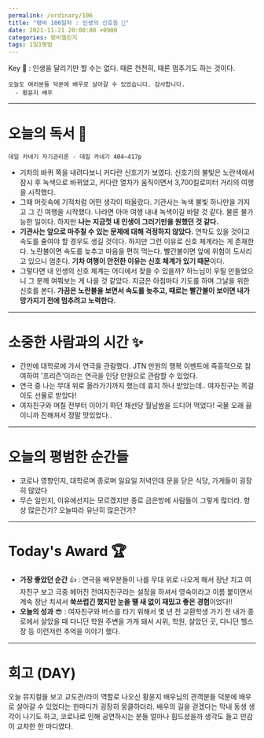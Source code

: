 ```yaml
---
permalink: /ordinary/106
title: "평비 106일차 : 인생의 신호등 🚥"
date: 2021-11-21 20:00:00 +0900
categories: 평비챌린지
tags: 1일1평범 
---
```

Key 🔑 : 인생을 달리기만 할 수는 없다. 때론 천천히, 때론 멈추기도 하는 것이다.
```
오늘도 여러분들 덕분에 배우로 살아갈 수 있었습니다. 감사합니다.
  - 황윤지 배우
```

---
# 오늘의 독서 📕
`데일 카네기 자기관리론 - 데일 카네기 404~417p`  
- 기차의 바퀴 쪽을 내려다보니 커다란 신호기가 보였다. 신호기의 불빛은 노란색에서 잠시 후 녹색으로 바뀌었고, 커다란 열차가 움직이면서 3,700킬로미터 거리의 여행을 시작했다.
- 그때 머릿속에 기적처럼 어떤 생각이 떠올랐다. 기관사는 녹색 불빛 하나만을 가지고 그 긴 여행을 시작했다. 나라면 아마 여행 내내 녹색이길 바랄 것 같다. 물론 불가능한 일이다. 하지만 **나는 지금껏 내 인생이 그러기만을 원했던 것 같다.**
- **기관사는 앞으로 마주칠 수 있는 문제에 대해 걱정하지 않았다.** 연착도 있을 것이고 속도를 줄여야 할 경우도 생길 것이다. 하지만 그런 이유로 신호 체계라는 게 존재한다. 노란불이면 속도를 늦추고 마음을 편히 먹는다. 빨간불이면 앞에 위험이 도사리고 있으니 멈춘다. **기차 여행이 안전한 이유는 신호 체계가 있기 때문**이다.
- 그렇다면 내 인생의 신호 체계는 어디에서 찾을 수 있을까? 하느님이 우릴 만들었으니 그 분께 여쭤보는 게 나을 것 같았다. 지금은 아침마다 기도를 하며 그날을 위한 신호를 본다. **가끔은 노란불을 보면서 속도를 늦추고, 때로는 빨간불이 보이면 내가 망가지기 전에 멈추려고 노력한다.**

---
# 소중한 사람과의 시간 ✨
- 간만에 대학로에 가서 연극을 관람했다. JTN 만원의 행복 이벤트에 즉흥적으로 참여하여 '프리즌'이라는 연극을 인당 만원으로 관람할 수 있었다. 
- 연극 중 나는 무대 위로 올라가기까지 했는데 휴지 하나 받았는데.. 여자친구는 목걸이도 선물로 받았다!
- 여자친구와 며칠 전부터 이야기 하던 채선당 월남쌈을 드디어 먹었다! 국물 오래 끓이니까 진해져서 정말 맛있었다..

---
# 오늘의 평범한 순간들
- 코로나 영향인지, 대학로며 종로며 일요일 저녁인데 문을 닫은 식당, 가게들이 굉장히 많았다
- 무슨 일인지, 이유에선지는 모르겠지만 종로 금은방에 사람들이 그렇게 많더라. 항상 많은건가? 오늘따라 유난히 많은건가?

---
# Today's Award 🏆
- **가장 좋았던 순간** 👍 : 연극을 배우분들이 나를 무대 위로 나오게 해서 장난 치고 여자친구 보고 극중 헤어진 전여자친구라는 설정을 하셔서 영숙이라고 이름 붙이면서 계속 장난 치셔서 **쑥쓰럽긴 했지만 눈을 뗄 새 없이 재밌고 좋은 경험**이었다!!
- **오늘의 성과** 😎 : 여자친구와 버스를 타기 위해서 몇 년 전 교환학생 가기 전 내가 종로에서 살았을 때 다니던 학원 주변을 가게 돼서 시위, 학원, 살았던 곳, 다니던 헬스장 등 이런저런 추억을 이야기 했다.

---
# 회고 (DAY)
오늘 뮤지컬을 보고 교도관/라이 역할로 나오신 황윤지 배우님의 관객분들 덕분에 배우로 살아갈 수 있었다는 한마디가 굉장히 뭉클하더라. 배우의 길을 걷겠다는 막내 동생 생각이 나기도 하고, 코로나로 인해 공연하시는 분들 얼마나 힘드셨을까 생각도 들고 만감이 교차한 한 마디였다.